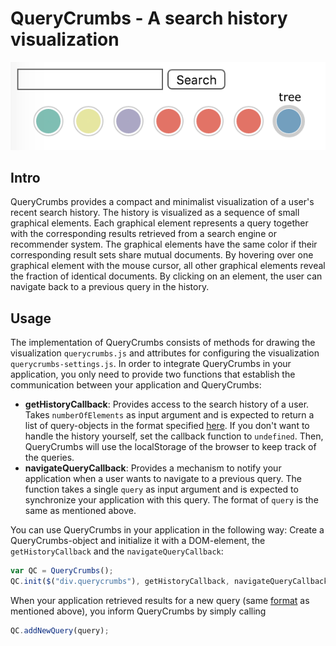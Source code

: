 # QueryCrumbs - A search history visualization

![alt text](https://github.com/EEXCESS/c4/blob/master/QueryCrumbs/screenshot.png "QueryCrumbs")

## Intro

QueryCrumbs provides a compact and minimalist visualization of a user's recent search history. 
The history is visualized as a sequence of small graphical elements. Each graphical element represents a query together with the corresponding results retrieved from a search engine or recommender system. The graphical elements have the same color if their corresponding result sets share mutual documents. By hovering over one graphical element with the mouse cursor, all other graphical elements reveal the fraction of identical documents. By clicking on an element, the user can navigate back to a previous query in the history.

## Usage

The implementation of QueryCrumbs consists of methods for drawing the visualization `querycrumbs.js` and attributes for configuring the visualization  `querycrumbs-settings.js`. In order to integrate QueryCrumbs in your application, you only need to provide two functions that establish the communication between your application and QueryCrumbs:

* __getHistoryCallback__: Provides access to the search history of a user. Takes `numberOfElements` as input argument and is expected to return a list of query-objects in the format specified [here](https://github.com/EEXCESS/eexcess/wiki/%5B21.09.2015%5D-Request-and-Response-format#pp-response-format). If you don't want to handle the history yourself, set the callback function to `undefined`. Then, QueryCrumbs will use the localStorage of the browser to keep track of the queries.
* __navigateQueryCallback__: Provides a mechanism to notify your application when a user wants to navigate to a previous query. The function takes a single `query` as input argument and is expected to synchronize your application with this query. The format of `query` is the same as mentioned above.

You can use QueryCrumbs in your application in the following way: Create a QueryCrumbs-object and initialize it with a DOM-element, the `getHistoryCallback` and the `navigateQueryCallback`:

```javascript
var QC = QueryCrumbs();
QC.init($("div.querycrumbs"), getHistoryCallback, navigateQueryCallback);
```

When your application retrieved results for a new query (same [format](https://github.com/EEXCESS/eexcess/wiki/%5B21.09.2015%5D-Request-and-Response-format#pp-response-format) as mentioned above), you inform QueryCrumbs by simply calling

```javascript
QC.addNewQuery(query);
````






